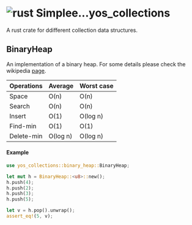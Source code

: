 # ![rust](https://img.shields.io/badge/Rust-000000?style=for-the-badge&logo=rust&logoColor=white) Simplee...yos_collections
A rust crate for ddifferent collection data structures.

## BinaryHeap
An implementation of a binary heap. For some details please check the wikipedia [page](https://en.wikipedia.org/wiki/Binary_heap).

| Operations | Average | Worst case
---|---|---
Space | O(n) | O(n)
Search | O(n) | O(n)
Insert | O(1) | O(log n)
Find-min | O(1) | O(1)
Delete-min | O(log n) | O(log n)

#### Example

```rust
use yos_collections::binary_heap::BinaryHeap;

let mut h = BinaryHeap::<u8>::new();
h.push(4);
h.push(2);
h.push(3);
h.push(5);

let v = h.pop().unwrap();
assert_eq!(5, v);
```

